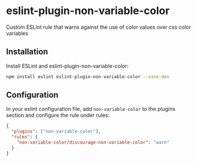 # eslint-plugin-non-variable-color

Custom ESLint rule that warns against the use of color values over css color variables

## Installation

Install ESLint and eslint-plugin-non-variable-color:

```bash
npm install eslint eslint-plugin-non-variable-color --save-dev
```

## Configuration

In your eslint configuration file, add `non-variable-color` to the plugins section and configure the rule under rules:

```json
{
  "plugins": ["non-variable-color"],
  "rules": {
    "non-variable-color/discourage-non-variable-color": "warn"
  }
}
```
